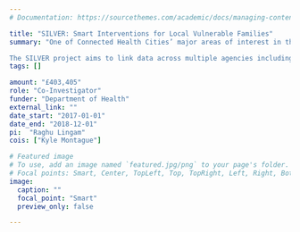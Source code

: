 ```yaml
---
# Documentation: https://sourcethemes.com/academic/docs/managing-content/

title: "SILVER: Smart Interventions for Local Vulnerable Families"
summary: "One of Connected Health Cities’ major areas of interest in the North East and North Cumbria is the high risk user groups and vulnerable families. For example, children subject to a Child Protection Plan, adults and young people out of work/at risk of worklessness or at risk of financial exclusion, and families affected by a range of social and health problems such as anti-social behaviour, domestic violence and substance use.   The SILVER programme aims to explore how data linkages can be implemented to benefit these same populations.

The SILVER project aims to link data across multiple agencies including health (physical and mental), social care, criminal justice, housing and education in order to develop a more complete Learning Health System."
tags: []

amount: "£403,405"
role: "Co-Investigator"
funder: "Department of Health"
external_link: ""
date_start: "2017-01-01"
date_end: "2018-12-01"
pi:  "Raghu Lingam"
cois: ["Kyle Montague"]

# Featured image
# To use, add an image named `featured.jpg/png` to your page's folder.
# Focal points: Smart, Center, TopLeft, Top, TopRight, Left, Right, BottomLeft, Bottom, BottomRight.
image:
  caption: ""
  focal_point: "Smart"
  preview_only: false

---
```

